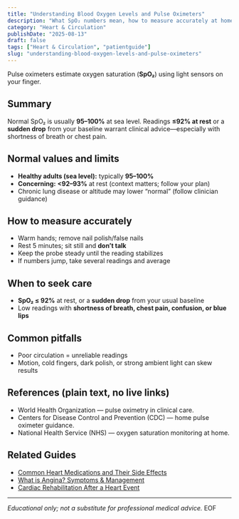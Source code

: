 ```yaml
---
title: "Understanding Blood Oxygen Levels and Pulse Oximeters"
description: "What SpO₂ numbers mean, how to measure accurately at home, and when to seek care."
category: "Heart & Circulation"
publishDate: "2025-08-13"
draft: false
tags: ["Heart & Circulation", "patientguide"]
slug: "understanding-blood-oxygen-levels-and-pulse-oximeters"
---
```





Pulse oximeters estimate oxygen saturation (**SpO₂**) using light sensors on your finger.

## Summary
Normal SpO₂ is usually **95–100%** at sea level. Readings **≤92% at rest** or a **sudden drop** from your baseline warrant clinical advice—especially with shortness of breath or chest pain.

## Normal values and limits
- **Healthy adults (sea level):** typically **95–100%**  
- **Concerning:** **<92–93%** at rest (context matters; follow your plan)  
- Chronic lung disease or altitude may lower “normal” (follow clinician guidance)

## How to measure accurately
- Warm hands; remove nail polish/false nails  
- Rest 5 minutes; sit still and **don’t talk**  
- Keep the probe steady until the reading stabilizes  
- If numbers jump, take several readings and average

## When to seek care
- **SpO₂ ≤ 92%** at rest, or a **sudden drop** from your usual baseline  
- Low readings with **shortness of breath, chest pain, confusion, or blue lips**

## Common pitfalls
- Poor circulation = unreliable readings  
- Motion, cold fingers, dark polish, or strong ambient light can skew results

## References (plain text, no live links)
- World Health Organization — pulse oximetry in clinical care.  
- Centers for Disease Control and Prevention (CDC) — home pulse oximeter guidance.  
- National Health Service (NHS) — oxygen saturation monitoring at home.  

## Related Guides

- [Common Heart Medications and Their Side Effects](/guides/common-heart-medications/)
- [What is Angina? Symptoms & Management](/guides/what-is-angina-symptoms-and-management/)
- [Cardiac Rehabilitation After a Heart Event](/guides/cardiac-rehabilitation/)


---
*Educational only; not a substitute for professional medical advice.*
EOF
